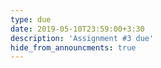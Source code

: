 ```yaml
---
type: due
date: 2019-05-10T23:59:00+3:30
description: 'Assignment #3 due'
hide_from_announcments: true
---
```

